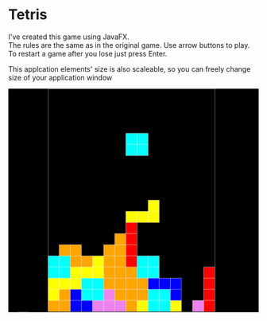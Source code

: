 # Tetris
I've created this game using JavaFX.  
The rules are the same as in the original game. Use arrow buttons to play.  
To restart a game after you lose just press Enter. 
  
    
This applcation elements' size is also scaleable, so you can freely change size of your application window  
  
![img](https://github.com/MaksimKosyhin/Tetris/blob/main/img.png)

